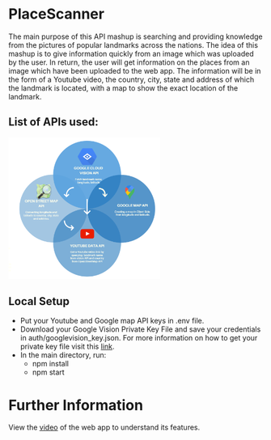 # PlaceScanner

The main purpose of this API mashup is searching and providing knowledge from the pictures of popular landmarks across the nations. The idea of this mashup is to give information quickly from an image which was uploaded by the user. In return, the user will get information on the places from an image which have been uploaded to the web app. The information will be in the form of a Youtube video, the country, city, state and address of which the landmark is located, with a map to show the exact location of the landmark.

## List of APIs used:
<p text-align="center">
  <img src="./public/images/APIs.png" width="300" alt="APIs Used">
</p>

## Local Setup
- Put your Youtube and Google map API keys in .env file.
- Download your Google Vision Private Key File and save your credentials in auth/googlevision_key.json. For more information on how to get your private key file visit this [link](https://cloud.google.com/vision/docs/setup).
- In the main directory, run:
   - npm install
   - npm start

# Further Information
View the [video](https://youtu.be/auXmh3gOpuw) of the web app to understand its features.